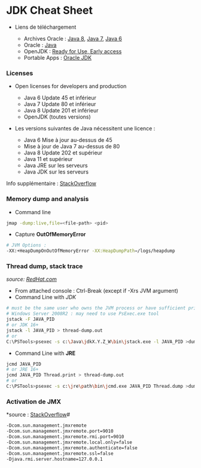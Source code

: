 # JDK Cheat Sheet

- Liens de téléchargement

  - Archives Oracle : [Java 8](https://www.oracle.com/java/technologies/javase/javase8-archive-downloads.html), [Java 7](https://www.oracle.com/java/technologies/javase/javase7-archive-downloads.html), [Java 6](https://www.oracle.com/fr/java/technologies/javase-java-archive-javase6-downloads.html)
  - Oracle : [Java](https://www.oracle.com/java/technologies/javase-downloads.html)
  - OpenJDK : [Ready for Use, Early access](https://jdk.java.net/)
  - Portable Apps : [Oracle JDK](https://portapps.io/app/oracle-jdk-portable/)

### Licenses

- Open licenses for developers and production

  - Java 6 Update 45 et inférieur
  - Java 7 Update 80 et inférieur
  - Java 8 Update 201 et inférieur
  - OpenJDK (toutes versions)

- Les versions suivantes de Java nécessitent une licence :

  - Java 6 Mise à jour au-dessus de 45
  - Mise à jour de Java 7 au-dessus de 80
  - Java 8 Update 202 et supérieur
  - Java 11 et supérieur
  - Java JRE sur les serveurs
  - Java JDK sur les serveurs

Info supplémentaire : [StackOverflow](https://stackoverflow.com/questions/58250782/which-free-version-of-java-can-i-use-for-production-environments-and-or-commerci)

### Memory dump and analysis

- Command line
```bash
jmap -dump:live,file=<file-path> <pid>
```
- Capture **OutOfMemoryError**
```bash
# JVM Options :
-XX:+HeapDumpOnOutOfMemoryError -XX:HeapDumpPath=/logs/heapdump
```


### Thread dump, stack trace

*source: [RedHat.com](https://access.redhat.com/solutions/19170)*

- From attached console : Ctrl-Break (except if -Xrs JVM argument)
- Command Line with *JDK*
```bash
# must be the same user who owns the JVM process or have sufficient privileges to access it (and Administrator for example)
# Windows Server 2008R2 : may need to use PsExec.exe tool
jstack -F JAVA_PID
# or JDK 16+
jstack -l JAVA_PID > thread-dump.out
# or 
C:\PSTools>psexec -s c:\Java\jdkX.Y.Z_W\bin\jstack.exe -l JAVA_PID >dump.txt
```
- Command Line with **JRE**
```bash
jcmd JAVA_PID
# or JRE 16+
jcmd JAVA_PID Thread.print > thread-dump.out
# or
C:\PSTools>psexec -s c:\jre\path\bin\jcmd.exe JAVA_PID Thread.dump >dump.txt
```

### Activation de JMX

*source : [StackOverflow](https://stackoverflow.com/questions/856881/how-to-activate-jmx-on-my-jvm-for-access-with-jconsole)#

```bash
-Dcom.sun.management.jmxremote
-Dcom.sun.management.jmxremote.port=9010
-Dcom.sun.management.jmxremote.rmi.port=9010
-Dcom.sun.management.jmxremote.local.only=false
-Dcom.sun.management.jmxremote.authenticate=false
-Dcom.sun.management.jmxremote.ssl=false
-Djava.rmi.server.hostname=127.0.0.1
```

